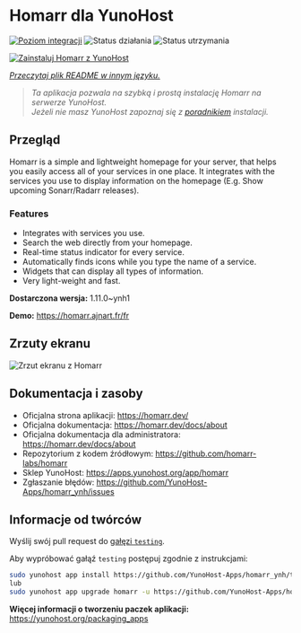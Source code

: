 <!--
To README zostało automatycznie wygenerowane przez <https://github.com/YunoHost/apps/tree/master/tools/readme_generator>
Nie powinno być ono edytowane ręcznie.
-->

# Homarr dla YunoHost

[![Poziom integracji](https://apps.yunohost.org/badge/integration/homarr)](https://ci-apps.yunohost.org/ci/apps/homarr/)
![Status działania](https://apps.yunohost.org/badge/state/homarr)
![Status utrzymania](https://apps.yunohost.org/badge/maintained/homarr)

[![Zainstaluj Homarr z YunoHost](https://install-app.yunohost.org/install-with-yunohost.svg)](https://install-app.yunohost.org/?app=homarr)

*[Przeczytaj plik README w innym języku.](./ALL_README.md)*

> *Ta aplikacja pozwala na szybką i prostą instalację Homarr na serwerze YunoHost.*  
> *Jeżeli nie masz YunoHost zapoznaj się z [poradnikiem](https://yunohost.org/install) instalacji.*

## Przegląd

Homarr is a simple and lightweight homepage for your server, that helps you easily access all of your services in one place.
It integrates with the services you use to display information on the homepage (E.g. Show upcoming Sonarr/Radarr releases).

### Features

- Integrates with services you use.
- Search the web directly from your homepage.
- Real-time status indicator for every service.
- Automatically finds icons while you type the name of a service.
- Widgets that can display all types of information.
- Very light-weight and fast.


**Dostarczona wersja:** 1.11.0~ynh1

**Demo:** <https://homarr.ajnart.fr/fr>

## Zrzuty ekranu

![Zrzut ekranu z Homarr](./doc/screenshots/screenshot.png)

## Dokumentacja i zasoby

- Oficjalna strona aplikacji: <https://homarr.dev/>
- Oficjalna dokumentacja: <https://homarr.dev/docs/about>
- Oficjalna dokumentacja dla administratora: <https://homarr.dev/docs/about>
- Repozytorium z kodem źródłowym: <https://github.com/homarr-labs/homarr>
- Sklep YunoHost: <https://apps.yunohost.org/app/homarr>
- Zgłaszanie błędów: <https://github.com/YunoHost-Apps/homarr_ynh/issues>

## Informacje od twórców

Wyślij swój pull request do [gałęzi `testing`](https://github.com/YunoHost-Apps/homarr_ynh/tree/testing).

Aby wypróbować gałąź `testing` postępuj zgodnie z instrukcjami:

```bash
sudo yunohost app install https://github.com/YunoHost-Apps/homarr_ynh/tree/testing --debug
lub
sudo yunohost app upgrade homarr -u https://github.com/YunoHost-Apps/homarr_ynh/tree/testing --debug
```

**Więcej informacji o tworzeniu paczek aplikacji:** <https://yunohost.org/packaging_apps>
